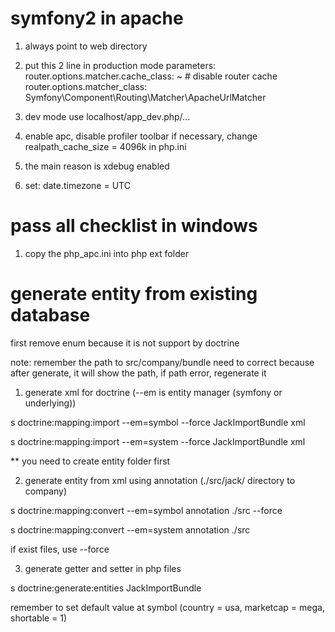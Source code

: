 symfony2 in apache
==================
1. always point to web directory

2. put this 2 line in production mode
parameters:
    router.options.matcher.cache_class: ~ # disable router cache
    router.options.matcher_class: Symfony\Component\Routing\Matcher\ApacheUrlMatcher

3. dev mode use localhost/app_dev.php/...

4. enable apc,
disable profiler toolbar if necessary,
change realpath_cache_size = 4096k in php.ini

5. the main reason is xdebug enabled

6. set: date.timezone = UTC

pass all checklist in windows
=============================
1. copy the php_apc.ini into php ext folder


generate entity from existing database
======================================

first remove enum because it is not support by doctrine

note: remember the path to src/company/bundle need to correct
because after generate, it will show the path, if path error, regenerate it


1. generate xml for doctrine (--em is entity manager (symfony or underlying))

s doctrine:mapping:import  --em=symbol --force JackImportBundle xml

s doctrine:mapping:import  --em=system --force JackImportBundle xml


** you need to create entity folder first

2. generate entity from xml using annotation (./src/jack/ directory to company)

s doctrine:mapping:convert --em=symbol annotation ./src --force

s doctrine:mapping:convert --em=system annotation ./src

if exist files, use --force


3.  generate getter and setter in php files

s doctrine:generate:entities JackImportBundle

remember to set default value at symbol (country = usa, marketcap = mega, shortable = 1)




